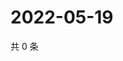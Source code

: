 # 2022-05-19

共 0 条

<!-- BEGIN WEIBO -->
<!-- 最后更新时间 Thu May 19 2022 04:17:53 GMT+0800 (China Standard Time) -->

<!-- END WEIBO -->
